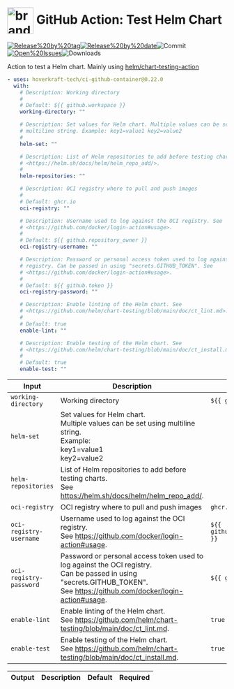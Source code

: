 <!-- start title -->

# <img src=".github/ghadocs/branding.svg" width="60px" align="center" alt="branding<icon:check-circle color:gray-dark>" /> GitHub Action: Test Helm Chart

<!-- end title -->
<!--
// jscpd:ignore-start
-->
<!-- start badges -->

<a href="https%3A%2F%2Fgithub.com%2Fhoverkraft-tech%2Fci-github-container%2Freleases%2Flatest"><img src="https://img.shields.io/github/v/release/hoverkraft-tech/ci-github-container?display_name=tag&sort=semver&logo=github&style=flat-square" alt="Release%20by%20tag" /></a><a href="https%3A%2F%2Fgithub.com%2Fhoverkraft-tech%2Fci-github-container%2Freleases%2Flatest"><img src="https://img.shields.io/github/release-date/hoverkraft-tech/ci-github-container?display_name=tag&sort=semver&logo=github&style=flat-square" alt="Release%20by%20date" /></a><img src="https://img.shields.io/github/last-commit/hoverkraft-tech/ci-github-container?logo=github&style=flat-square" alt="Commit" /><a href="https%3A%2F%2Fgithub.com%2Fhoverkraft-tech%2Fci-github-container%2Fissues"><img src="https://img.shields.io/github/issues/hoverkraft-tech/ci-github-container?logo=github&style=flat-square" alt="Open%20Issues" /></a><img src="https://img.shields.io/github/downloads/hoverkraft-tech/ci-github-container/total?logo=github&style=flat-square" alt="Downloads" />

<!-- end badges -->
<!--
// jscpd:ignore-end
-->
<!-- start description -->

Action to test a Helm chart. Mainly using [helm/chart-testing-action](https://github.com/helm/chart-testing-action)

<!-- end description -->
<!-- start contents -->
<!-- end contents -->
<!-- start usage -->

```yaml
- uses: hoverkraft-tech/ci-github-container@0.22.0
  with:
    # Description: Working directory
    #
    # Default: ${{ github.workspace }}
    working-directory: ""

    # Description: Set values for Helm chart. Multiple values can be set using
    # multiline string. Example: key1=value1 key2=value2
    #
    helm-set: ""

    # Description: List of Helm repositories to add before testing charts. See
    # <https://helm.sh/docs/helm/helm_repo_add/>.
    #
    helm-repositories: ""

    # Description: OCI registry where to pull and push images
    #
    # Default: ghcr.io
    oci-registry: ""

    # Description: Username used to log against the OCI registry. See
    # <https://github.com/docker/login-action#usage>.
    #
    # Default: ${{ github.repository_owner }}
    oci-registry-username: ""

    # Description: Password or personal access token used to log against the OCI
    # registry. Can be passed in using "secrets.GITHUB_TOKEN". See
    # <https://github.com/docker/login-action#usage>.
    #
    # Default: ${{ github.token }}
    oci-registry-password: ""

    # Description: Enable linting of the Helm chart. See
    # <https://github.com/helm/chart-testing/blob/main/doc/ct_lint.md>.
    #
    # Default: true
    enable-lint: ""

    # Description: Enable testing of the Helm chart. See
    # <https://github.com/helm/chart-testing/blob/main/doc/ct_install.md>.
    #
    # Default: true
    enable-test: ""
```

<!-- end usage -->
<!-- start inputs -->

| **Input**                          | **Description**                                                                                                                                                                      | **Default**                                 | **Required** |
| ---------------------------------- | ------------------------------------------------------------------------------------------------------------------------------------------------------------------------------------ | ------------------------------------------- | ------------ |
| <code>working-directory</code>     | Working directory                                                                                                                                                                    | <code>${{ github.workspace }}</code>        | **false**    |
| <code>helm-set</code>              | Set values for Helm chart.<br />Multiple values can be set using multiline string.<br />Example:<br /> key1=value1<br /> key2=value2                                                 |                                             | **false**    |
| <code>helm-repositories</code>     | List of Helm repositories to add before testing charts.<br />See <https://helm.sh/docs/helm/helm_repo_add/>.                                                                         |                                             | **false**    |
| <code>oci-registry</code>          | OCI registry where to pull and push images                                                                                                                                           | <code>ghcr.io</code>                        | **false**    |
| <code>oci-registry-username</code> | Username used to log against the OCI registry.<br />See <https://github.com/docker/login-action#usage>.                                                                              | <code>${{ github.repository_owner }}</code> | **false**    |
| <code>oci-registry-password</code> | Password or personal access token used to log against the OCI registry.<br />Can be passed in using "secrets.GITHUB_TOKEN".<br />See <https://github.com/docker/login-action#usage>. | <code>${{ github.token }}</code>            | **false**    |
| <code>enable-lint</code>           | Enable linting of the Helm chart.<br />See <https://github.com/helm/chart-testing/blob/main/doc/ct_lint.md>.                                                                         | <code>true</code>                           | **false**    |
| <code>enable-test</code>           | Enable testing of the Helm chart.<br />See <https://github.com/helm/chart-testing/blob/main/doc/ct_install.md>.                                                                      | <code>true</code>                           | **false**    |

<!-- end inputs -->
<!-- start outputs -->

| **Output** | **Description** | **Default** | **Required** |
| ---------- | --------------- | ----------- | ------------ |

<!-- end outputs -->
<!-- start [.github/ghadocs/examples/] -->
<!-- end [.github/ghadocs/examples/] -->
